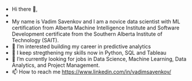 - Hi there 👋, 
- 
- My name is Vadim Savenkov and I am a novice data scientist with ML certification from Alberta Machine Intelligence Institute and Software Development certificate from  the Southern Alberta Institute of Technology (SAIT).
- 👀 I’m interested building my career in predictive analytics
- 🌱 I keep stregthening my skills now in Python, SQL and Tableau
- 💞️ I’m currently looking for jobs in Data Science, Machine Learning, Data Analytics, and Project Management.
- 📫 How to reach me https://www.linkedin.com/in/vadimsavenkov/ 

<!---
vadimsavenkov/vadimsavenkov is a ✨ special ✨ repository because its `README.md` (this file) appears on your GitHub profile.
You can click the Preview link to take a look at your changes.
--->
